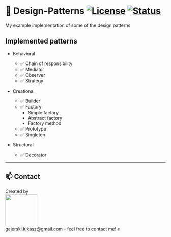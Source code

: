 # 🎯 Design-Patterns [![License](https://img.shields.io/badge/licence-MIT-blue)](https://choosealicense.com/licenses/mit/) [![Status](https://img.shields.io/badge/status-work--in--progress-yellow)](https://github.com/Ukasz09/Design-Patterns)

My example implementation of some of the design patterns <br/>

## Implemented patterns

- Behavioral<br/>
    - ✅ Chain of responsibility <br/>
    - ✅ Mediator <br/>
    - ✅ Observer <br/>
    - ✅ Strategy <br/>

- Creational<br/>
    - ✅ Builder <br/>
    - ✅ Factory <br/>
        - Simple factory <br/>
        - Abstract factory <br/>
        - Factory method <br/>
    - ✅ Prototype <br/>
    - ✅ Singleton <br/>

- Structural <br/>
    - ✅ Decorator <br/>


___
## 📫 Contact 
Created by <br/>
<a href="https://github.com/Ukasz09" target="_blank"><img src="https://avatars0.githubusercontent.com/u/44710226?s=460&v=4"  width="100px;"></a>
<br/> gajerski.lukasz@gmail.com - feel free to contact me! ✊
